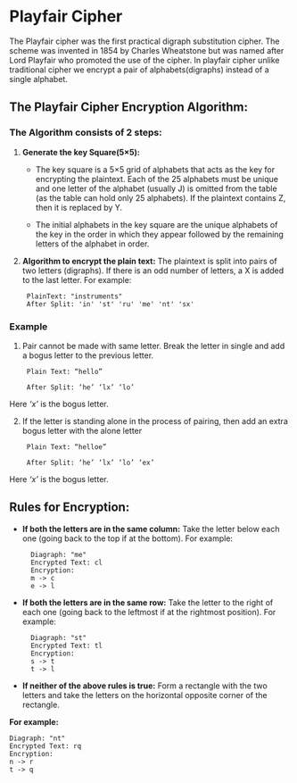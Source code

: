 # Playfair Cipher

The Playfair cipher was the first practical digraph substitution cipher. The scheme was invented in 1854 by Charles Wheatstone but was named after Lord Playfair who promoted the use of the cipher. In playfair cipher unlike traditional cipher we encrypt a pair of alphabets(digraphs) instead of a single alphabet.

## The Playfair Cipher Encryption Algorithm: 

### The Algorithm consists of 2 steps: 
 

1. **Generate the key Square(5×5):**
    - The key square is a 5×5 grid of alphabets that acts as the key for encrypting the plaintext. Each of the 25 alphabets must be unique and one letter of the alphabet (usually J) is omitted from the table (as the table can hold only 25 alphabets). If the plaintext contains Z, then it is replaced by Y. 
 
    - The initial alphabets in the key square are the unique alphabets of the key in the order in which they appear followed by the remaining letters of the alphabet in order. 
 
2. **Algorithm to encrypt the plain text:** The plaintext is split into pairs of two letters (digraphs). If there is an odd number of letters, a X is added to the last letter. 
For example: 
 
        PlainText: "instruments" 
        After Split: 'in' 'st' 'ru' 'me' 'nt' 'sx'

### Example

1. Pair cannot be made with same letter. Break the letter in single and add a bogus letter to the previous letter.

        Plain Text: “hello”

        After Split: ‘he’ ‘lx’ ‘lo’

Here *‘x’* is the bogus letter.

2. If the letter is standing alone in the process of pairing, then add an extra bogus letter with the alone letter

        Plain Text: “helloe”

        After Split: ‘he’ ‘lx’ ‘lo’ ‘ex’

Here *‘x’* is the bogus letter.

## Rules for Encryption: 
 

- **If both the letters are in the same column:** Take the letter below each one (going back to the top if at the bottom).
For example: 
 
        Diagraph: "me"
        Encrypted Text: cl
        Encryption: 
        m -> c
        e -> l

 
- **If both the letters are in the same row:** Take the letter to the right of each one (going back to the leftmost if at the rightmost position).
For example: 
 
        Diagraph: "st"
        Encrypted Text: tl
        Encryption: 
        s -> t
        t -> l

 
- **If neither of the above rules is true:** Form a rectangle with the two letters and take the letters on the horizontal opposite corner of the rectangle.

**For example:** 
 
    Diagraph: "nt"
    Encrypted Text: rq
    Encryption: 
    n -> r
    t -> q
